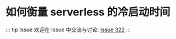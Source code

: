 # 如何衡量 serverless 的冷启动时间



::: tip Issue 
 欢迎在 Issue 中交流与讨论: [Issue 322](https://github.com/shfshanyue/Daily-Question/issues/322) 
:::



